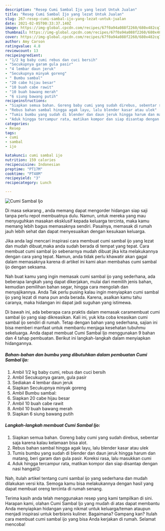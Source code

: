 ```yaml
---
description: "Resep Cumi Sambal Ijo yang lezat Untuk Jualan"
title: "Resep Cumi Sambal Ijo yang lezat Untuk Jualan"
slug: 267-resep-cumi-sambal-ijo-yang-lezat-untuk-jualan
date: 2021-02-05T00:33:37.140Z
image: https://img-global.cpcdn.com/recipes/67f0a94a088f2260/680x482cq70/cumi-sambal-ijo-foto-resep-utama.jpg
thumbnail: https://img-global.cpcdn.com/recipes/67f0a94a088f2260/680x482cq70/cumi-sambal-ijo-foto-resep-utama.jpg
cover: https://img-global.cpcdn.com/recipes/67f0a94a088f2260/680x482cq70/cumi-sambal-ijo-foto-resep-utama.jpg
author: Amy Carson
ratingvalue: 4.8
reviewcount: 13
recipeingredient:
- "1/2 kg baby cumi rebus dan cuci bersih"
- "Secukupnya garam gula pasir"
- "4 lembar daun jeruk"
- "Secukupnya minyak goreng"
- " Bumbu sambal"
- "20 cabe hijau besar"
- "10 buah cabe rawit"
- "10 buah bawang merah"
- "6 siung bawang putih"
recipeinstructions:
- "Siapkan semua bahan. Goreng baby cumi yang sudah direbus, sebentar saja karena kalau kelamaan bisa alot."
- "Rebus bahan sambal hingga agak layu, lalu blender kasar atau ulek"
- "Tumis bumbu yang sudah di blender dan daun jeruk hingga harum dan matang, beri garam dan gula pasir. Koreksi rasa, lalu masukkan cumi"
- "Aduk hingga tercampur rata, matikan kompor dan siap disantap dengan nasi hangat😉"
categories:
- Resep
tags:
- cumi
- sambal
- ijo

katakunci: cumi sambal ijo 
nutrition: 159 calories
recipecuisine: Indonesian
preptime: "PT17M"
cooktime: "PT48M"
recipeyield: "3"
recipecategory: Lunch

---
```



![Cumi Sambal Ijo](https://img-global.cpcdn.com/recipes/67f0a94a088f2260/680x482cq70/cumi-sambal-ijo-foto-resep-utama.jpg)

Di masa  sekarang , anda memang dapat mengorder hidangan siap saji tanpa perlu repot membuatnya dulu. Namun, untuk mereka yang mau menyuguhkan masakan eksklusif kepada keluarga tercinta, maka kamu memang lebih bagus memasaknya sendiri. Pasalnya, memasak di rumah jauh lebih sehat dan dapat menyesuaikan dengan kesukaan keluarga.

Jika anda lagi mencari inspirasi cara membuat cumi sambal ijo yang lezat dan mudah dibuat,maka anda sudah berada di tempat yang tepat. Cara membuat cumi sambal ijo  sebenarnya mudah dibuat jika kita melakukannya dengan cara yang tepat. Namun, anda tidak perlu khawatir akan gagal dalam memasaknya 
karena di artikel ini kami akan membahas cumi sambal ijo dengan seksama.  



Nah buat kamu yang ingin memasak cumi sambal ijo yang sederhana, ada beberapa langkah yang dapat dikerjakan, mulai dari memilih jenis bahan, kemudian pemilihan bahan segar, hingga cara mengolah dan menyajikannya. Anda Tak perlu pusing kalau ingin menyiapkan cumi sambal ijo yang lezat di mana pun anda berada. Karena, asalkan kamu  tahu caranya, maka hidangan ini dapat jadi suguhan yang istimewa.

Di bawah ini, ada beberapa cara praktis  dalam memasak caramembuat cumi sambal ijo yang siap dikreasikan. Kali ini, yuk kita coba kreasikan cumi sambal ijo sendiri di rumah. Tetap dengan bahan yang sederhana, sajian ini bisa memberi manfaat untuk membantu menjaga kesehatan tubuhmu sekeluarga. Anda dapat membuat Cumi Sambal Ijo menggunakan 9 bahan dan 4 tahap pembuatan. Berikut ini langkah-langkah dalam menyiapkan hidangannya.

<!--inarticleads1-->

##### Bahan-bahan dan bumbu yang dibutuhkan dalam pembuatan Cumi Sambal Ijo:

1. Ambil 1/2 kg baby cumi, rebus dan cuci bersih
1. Ambil Secukupnya garam, gula pasir
1. Sediakan 4 lembar daun jeruk
1. Siapkan Secukupnya minyak goreng
1. Ambil  Bumbu sambal:
1. Siapkan 20 cabe hijau besar
1. Ambil 10 buah cabe rawit
1. Ambil 10 buah bawang merah
1. Siapkan 6 siung bawang putih




<!--inarticleads2-->

##### Langkah-langkah membuat Cumi Sambal Ijo:

1. Siapkan semua bahan. Goreng baby cumi yang sudah direbus, sebentar saja karena kalau kelamaan bisa alot.
1. Rebus bahan sambal hingga agak layu, lalu blender kasar atau ulek
1. Tumis bumbu yang sudah di blender dan daun jeruk hingga harum dan matang, beri garam dan gula pasir. Koreksi rasa, lalu masukkan cumi
1. Aduk hingga tercampur rata, matikan kompor dan siap disantap dengan nasi hangat😉




Nah, itulah artikel tentang  cumi sambal ijo  yang sederhana dan mudah dilakukan versi kita. Semoga kamu bisa melakukannya dengan hasil yang dapat membuat oreng tercinta di rumah senang. 

Terima kasih anda telah menggunakan resep yang kami tampilkan di sini. Harapan kami, olahan  Cumi Sambal Ijo yang mudah di atas dapat membantu Anda menyiapkan hidangan yang nikmat untuk keluarga/teman ataupun menjadi inspirasi untuk berbisnis kuliner. Bagaimana? Gampang kan? Itulah cara membuat cumi sambal ijo yang bisa Anda kerjakan di rumah. Selamat mencoba!

